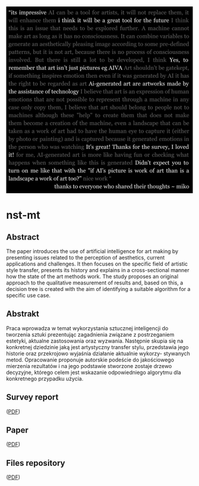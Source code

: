 ![insights](https://raw.githubusercontent.com/thezapalsky/witkacy/master/latex/p12.jpg)

# nst-mt

## Abstract
The paper introduces the use of artificial intelligence for art making by presenting issues related to the perception of aesthetics, current applications and challenges. It then focuses on the specific field of artistic style transfer, presents its history and explains in a cross-sectional manner how the state of the art methods work. The study proposes an original approach to the qualitative measurement of results and, based on this, a decision tree is created with the aim of identifying a suitable algorithm for a specific use case.

## Abstrakt
Praca wprowadza w temat wykorzystania sztucznej inteligencji do tworzenia sztuki prezentując zagadnienia związane z postrzeganiem estetyki, aktualne zastosowania oraz wyzwania. Następnie skupia się na konkretnej dziedzinie jaką jest artystyczny transfer stylu, przedstawia jego historie oraz przekrojowo wyjaśnia działanie aktualnie wykorzy- stywanych metod. Opracowanie proponuje autorskie podeście do jakościowego mierzenia rezultatów i na jego podstawie stworzone zostaje drzewo decyzyjne, którego celem jest wskazanie odpowiedniego algorytmu dla konkretnego przypadku użycia.

## Survey report
([PDF](https://github.com/thezapalsky/witkacy/blob/master/attachments/NST-report.pdf))

## Paper
([PDF](https://github.com/thezapalsky/witkacy/raw/master/mgr.pdf))

## Files repository
([PDF](https://github.com/thezapalsky/witkacy))